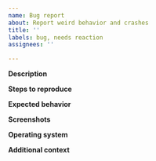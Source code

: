 ```yaml
---
name: Bug report
about: Report weird behavior and crashes
title: ''
labels: bug, needs reaction
assignees: ''

---
```


<!--
    Please make sure to try out the newest version of Markdown Viewer before
    reporting the bug.
    See https://github.com/c3er/mdview/releases/latest
-->

**Description**

<!-- A clear and concise description of what the bug is. -->

**Steps to reproduce**

<!--
    Steps to reproduce the behavior:
    1. Go to '...'
    2. Click on '....'
    3. Scroll down to '....'
    4. See error
-->

**Expected behavior**

<!-- A clear and concise description of what you expected to happen. -->

**Screenshots**

<!-- If applicable, add screenshots to help explain your problem. -->

**Operating system**

<!--
    Your operating system including version.
    If applicable, please provide additional information of your configuration,
    e.g. your desktop environment in Linux.
-->

**Additional context**

<!-- Add any other context about the problem here. -->
